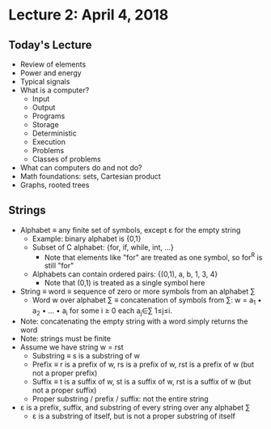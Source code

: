 # Lecture 2: April 4, 2018
## Today's Lecture
* Review of elements
* Power and energy
* Typical signals
* What is a computer?
  * Input
  * Output
  * Programs
  * Storage
  * Deterministic
  * Execution
  * Problems
  * Classes of problems
* What can computers do and not do?
* Math foundations: sets, Cartesian product
* Graphs, rooted trees
## Strings
* Alphabet ≡ any finite set of symbols, except ε for the empty string
  * Example: binary alphabet is {0,1}
  * Subset of C alphabet: {for, if, while, int, ...}
    * Note that elements like "for" are treated as one symbol, so for<sup>R</sup> is still "for"
  * Alphabets can contain ordered pairs: {(0,1), a, b, 1, 3, 4}
    * Note that (0,1) is treated as a single symbol here
* String ≡ word ≡ sequence of zero or more symbols from an alphabet ∑
  * Word w over alphabet ∑ ≡ concatenation of symbols from ∑: w = a<sub>1</sub> • a<sub>2</sub> • ... • a<sub>i</sub> for some i ≥ 0 each a<sub>j</sub>∈∑ 1≤j≤i.
* Note: concatenating the empty string with a word simply returns the word
* Note: strings must be finite
* Assume we have string w = rst
  * Substring ≡ s is a substring of w
  * Prefix ≡ r is a prefix of w, rs is a prefix of w, rst is a prefix of w (but not a proper prefix)
  * Suffix ≡ t is a suffix of w, st is a suffix of w, rst is a suffix of w (but not a proper suffix)
  * Proper substring / prefix / suffix: not the entire string
* ε is a prefix, suffix, and substring of every string over any alphabet ∑
  * ε is a substring of itself, but is not a proper substring of itself
